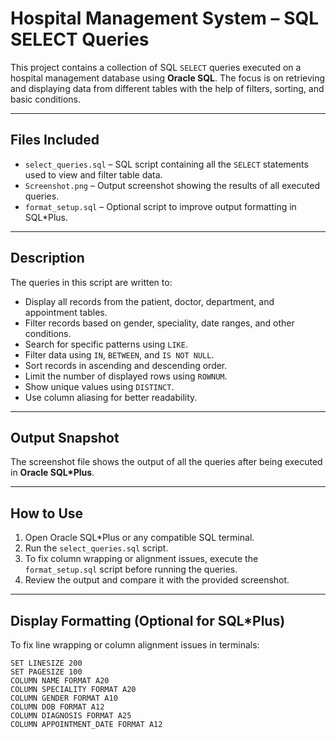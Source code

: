 # Hospital Management System – SQL SELECT Queries

This project contains a collection of SQL `SELECT` queries executed on a hospital management database using **Oracle SQL**. The focus is on retrieving and displaying data from different tables with the help of filters, sorting, and basic conditions.

---

##  Files Included

- `select_queries.sql` – SQL script containing all the `SELECT` statements used to view and filter table data.
- `Screenshot.png` – Output screenshot showing the results of all executed queries.
- `format_setup.sql` – Optional script to improve output formatting in SQL*Plus.

---

##  Description

The queries in this script are written to:

- Display all records from the patient, doctor, department, and appointment tables.
- Filter records based on gender, speciality, date ranges, and other conditions.
- Search for specific patterns using `LIKE`.
- Filter data using `IN`, `BETWEEN`, and `IS NOT NULL`.
- Sort records in ascending and descending order.
- Limit the number of displayed rows using `ROWNUM`.
- Show unique values using `DISTINCT`.
- Use column aliasing for better readability.

---

##  Output Snapshot

The screenshot file shows the output of all the queries after being executed in **Oracle SQL\*Plus**.

---

##  How to Use

1. Open Oracle SQL\*Plus or any compatible SQL terminal.
2. Run the `select_queries.sql` script.
3. To fix column wrapping or alignment issues, execute the `format_setup.sql` script before running the queries.
4. Review the output and compare it with the provided screenshot.

---
## Display Formatting (Optional for SQL*Plus)
To fix line wrapping or column alignment issues in terminals:


    SET LINESIZE 200
    SET PAGESIZE 100
    COLUMN NAME FORMAT A20
    COLUMN SPECIALITY FORMAT A20
    COLUMN GENDER FORMAT A10
    COLUMN DOB FORMAT A12
    COLUMN DIAGNOSIS FORMAT A25
    COLUMN APPOINTMENT_DATE FORMAT A12
